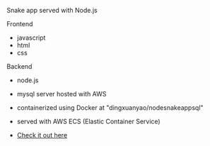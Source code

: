 Snake app served with Node.js

Frontend
  - javascript
  - html
  - css
  
Backend
  - node.js
  - mysql server hosted with AWS

 - containerized using Docker at "dingxuanyao/nodesnakeappsql"
 - served with AWS ECS (Elastic Container Service)
 - [Check it out here](http://3.86.99.90/)
